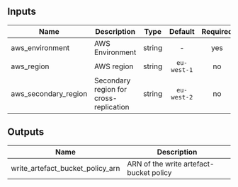 
## Inputs

| Name | Description | Type | Default | Required |
|------|-------------|:----:|:-----:|:-----:|
| aws_environment | AWS Environment | string | - | yes |
| aws_region | AWS region | string | `eu-west-1` | no |
| aws_secondary_region | Secondary region for cross-replication | string | `eu-west-2` | no |

## Outputs

| Name | Description |
|------|-------------|
| write_artefact_bucket_policy_arn | ARN of the write artefact-bucket policy |

